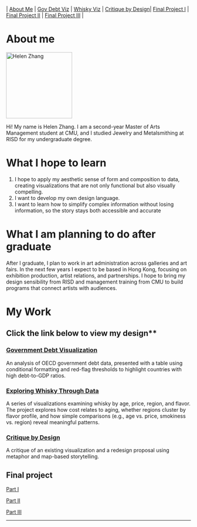 | [About Me](README.md) | [Gov Debt Viz](dataviz-examples.md) | [Whisky Viz](dataviz-examples-Whisky.md) | [Critique by Design](critique-by-design.md)| [Final Project I](final-project-part-one.md) | [Final Project II](final-project-part-two.md) | [Final Project III](final-project-part-three.md) |


# About me 

  <img src="https://github.com/user-attachments/assets/e66e429c-a1ee-400d-a924-c8d6c1c57df7" alt="Helen Zhang" width="180"/>

Hi! My name is Helen Zhang. I am a second-year Master of Arts Management student at CMU, and I studied Jewelry and Metalsmithing at RISD for my undergraduate degree.


# What I hope to learn

1. I hope to apply my aesthetic sense of form and composition to data, creating visualizations that are not only functional but also visually compelling.
2. I want to develop my own design language.
3. I want to learn how to simplify complex information without losing information, so the story stays both accessible and accurate

# What I am planning to do after graduate
After I graduate, I plan to work in art administration across galleries and art fairs. In the next few years I expect to be based in Hong Kong, focusing on exhibition production, artist relations, and partnerships. I hope to bring my design sensibility from RISD and management training from CMU to build programs that connect artists with audiences.

# My Work

## Click the link below to view my design**

### [Government Debt Visualization](dataviz-examples.md)  
  An analysis of OECD government debt data, presented with a table using conditional formatting and red-flag thresholds to highlight countries with high debt-to-GDP ratios.  

### [Exploring Whisky Through Data](dataviz-examples-Whisky.md)  
  A series of visualizations examining whisky by age, price, region, and flavor. The project explores how cost relates to aging, whether regions cluster by flavor profile, and how simple comparisons (e.g., age vs. price, smokiness vs. region) reveal meaningful patterns.  

### [Critique by Design](critique-by-design.md)  
  A critique of an existing visualization and a redesign proposal using metaphor and map-based storytelling.  

## Final project
[Part I](final-project-part-one.md)

[Part II](final-project-part-two.md)

[Part III](final-project-part-three.md)

---



